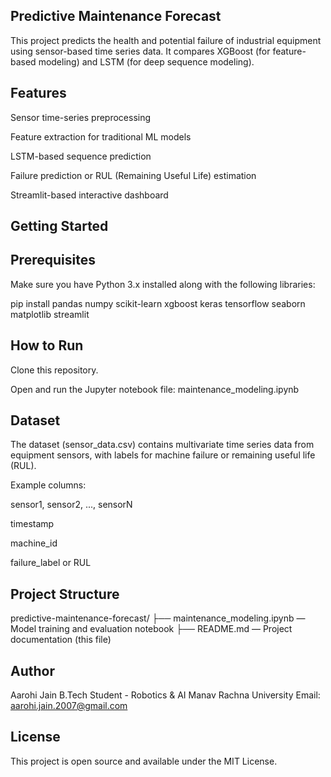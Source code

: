 ## Predictive Maintenance Forecast

This project predicts the health and potential failure of industrial equipment using sensor-based time series data. It compares XGBoost (for feature-based modeling) and LSTM (for deep sequence modeling).

## Features

Sensor time-series preprocessing

Feature extraction for traditional ML models

LSTM-based sequence prediction

Failure prediction or RUL (Remaining Useful Life) estimation

Streamlit-based interactive dashboard

## Getting Started

## Prerequisites

Make sure you have Python 3.x installed along with the following libraries:

pip install pandas numpy scikit-learn xgboost keras tensorflow seaborn matplotlib streamlit

## How to Run

Clone this repository.

Open and run the Jupyter notebook file:
maintenance_modeling.ipynb


## Dataset

The dataset (sensor_data.csv) contains multivariate time series data from equipment sensors, with labels for machine failure or remaining useful life (RUL).

Example columns:

sensor1, sensor2, ..., sensorN

timestamp

machine_id

failure_label or RUL

## Project Structure

predictive-maintenance-forecast/
├── maintenance_modeling.ipynb — Model training and evaluation notebook
├── README.md — Project documentation (this file)

## Author

Aarohi Jain
B.Tech Student - Robotics & AI
Manav Rachna University
Email: aarohi.jain.2007@gmail.com

## License
This project is open source and available under the MIT License.

